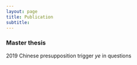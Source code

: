 ```yaml
---
layout: page
title: Publication
subtitle: 
---
```


### Master thesis

2019 Chinese presupposition trigger *ye* in questions
